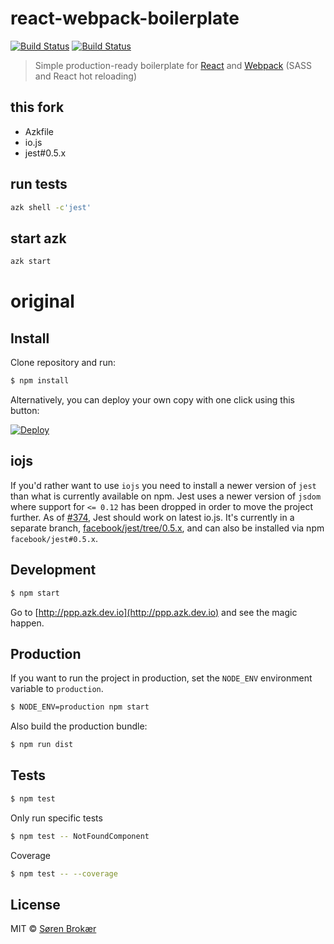 # react-webpack-boilerplate
[![Build Status](http://img.shields.io/travis/saitodisse/react-webpack-boilerplate.svg?style=flat-square)](https://travis-ci.org/saitodisse/react-webpack-boilerplate) [![Build Status](http://img.shields.io/coveralls/saitodisse/react-webpack-boilerplate.svg?style=flat-square)](https://coveralls.io/r/saitodisse/react-webpack-boilerplate)

> Simple production-ready boilerplate for [React](http://facebook.github.io/react/) and [Webpack](http://webpack.github.io/) (SASS and React hot reloading)

## this fork

- Azkfile
- io.js
- jest#0.5.x

## run tests

```sh
azk shell -c'jest'
```

## start azk

```sh
azk start
```

# original

## Install

Clone repository and run:

```sh
$ npm install
```

Alternatively, you can deploy your own copy with one click using this button:

[![Deploy](https://www.herokucdn.com/deploy/button.svg)](https://heroku.com/deploy?template=https://github.com/srn/react-webpack-boilerplate)

## iojs

If you'd rather want to use `iojs` you need to install a newer version of `jest` than what is currently
available on npm. Jest uses a newer version of `jsdom` where support for `<= 0.12` has been dropped in order to move
the project further. As of [#374](https://github.com/facebook/jest/pull/374), Jest should work on latest io.js.
It's currently in a separate branch, [facebook/jest/tree/0.5.x](https://github.com/facebook/jest/tree/0.5.x), and can also be installed via npm `facebook/jest#0.5.x`.

## Development

```sh
$ npm start
```

Go to [http://ppp.azk.dev.io](http://ppp.azk.dev.io) and see the magic happen.

## Production

If you want to run the project in production, set the `NODE_ENV` environment variable to `production`.

```sh
$ NODE_ENV=production npm start
```

Also build the production bundle:

```sh
$ npm run dist
```

## Tests

```sh
$ npm test
```

Only run specific tests

```sh
$ npm test -- NotFoundComponent
```

Coverage

```sh
$ npm test -- --coverage
```

## License

MIT © [Søren Brokær](http://srn.io)
